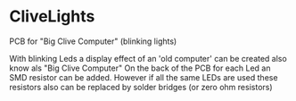 # CliveLights
PCB for "Big Clive Computer" (blinking lights)

With blinking Leds a display effect of an 'old computer' can be created also know als "Big Clive Computer"
On the back of the PCB for each Led an SMD resistor can be added. 
However if all the same LEDs are used these resistors also can be replaced by solder bridges (or zero ohm resistors)
